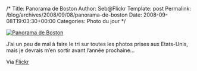 /*
 Title: Panorama de Boston
 Author: Seb@Flickr
 Template: post
 Permalink: /blog/archives/2008/09/08/panorama-de-boston
 Date: 2008-09-08T19:03:30+00:00
 Categories: Photo du jour
*/
<p><a href="http://www.flickr.com/photos/z720/2840544150/"><img src="http://farm4.static.flickr.com/3163/2840544150_ccf8d3b86a_m.jpg" alt="Panorama de Boston" /></a></p>
<p>J&rsquo;ai un peu de mal à faire le tri sur toutes les photos prises aux Etats-Unis, mais je devrais m&rsquo;en sortir avant l&rsquo;année prochaine&#8230;</p>
<p>Via <a href="http://www.flickr.com/people/z720/">Flickr</a></p>
